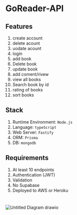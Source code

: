 # GoReader-API


## Features
1. create account
2. delete acount
3. uodate acount
4. login
5. add book
6. Delete book
7. update book
8. add coment/rivew
9. view all books
10. Search book by id
11. rating of books
12. sort books

## Stack
1. Runtime Environment: `Node.js`
2. Language: `typeScript`
3. Web Server: `Fastify`
4. ORM: `Prisma`
5. DB: `mongodb`

## Requirements
1. At least 10 endpoints
2. Authentication (JWT)
3. Validation
4. No Supabase
5. Deployed to AWS or Heroku
#

![Untitled Diagram drawio](https://user-images.githubusercontent.com/106754794/174722941-0b64e1af-dc63-48d7-9f59-3dba5a3ad89b.png)
